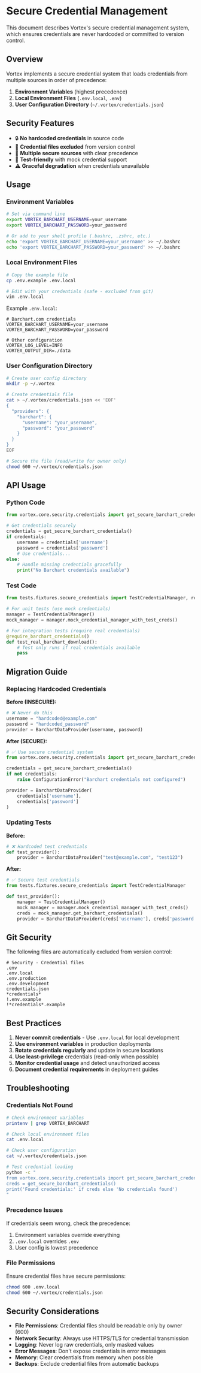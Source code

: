 # Secure Credential Management

This document describes Vortex's secure credential management system, which ensures credentials are never hardcoded or committed to version control.

## Overview

Vortex implements a secure credential system that loads credentials from multiple sources in order of precedence:

1. **Environment Variables** (highest precedence)
2. **Local Environment Files** (`.env.local`, `.env`)
3. **User Configuration Directory** (`~/.vortex/credentials.json`)

## Security Features

- 🔒 **No hardcoded credentials** in source code
- 🚫 **Credential files excluded** from version control
- 📁 **Multiple secure sources** with clear precedence
- 🧪 **Test-friendly** with mock credential support
- ⚠️ **Graceful degradation** when credentials unavailable

## Usage

### Environment Variables

```bash
# Set via command line
export VORTEX_BARCHART_USERNAME=your_username
export VORTEX_BARCHART_PASSWORD=your_password

# Or add to your shell profile (.bashrc, .zshrc, etc.)
echo 'export VORTEX_BARCHART_USERNAME=your_username' >> ~/.bashrc
echo 'export VORTEX_BARCHART_PASSWORD=your_password' >> ~/.bashrc
```

### Local Environment Files

```bash
# Copy the example file
cp .env.example .env.local

# Edit with your credentials (safe - excluded from git)
vim .env.local
```

Example `.env.local`:
```env
# Barchart.com credentials
VORTEX_BARCHART_USERNAME=your_username
VORTEX_BARCHART_PASSWORD=your_password

# Other configuration
VORTEX_LOG_LEVEL=INFO
VORTEX_OUTPUT_DIR=./data
```

### User Configuration Directory

```bash
# Create user config directory
mkdir -p ~/.vortex

# Create credentials file
cat > ~/.vortex/credentials.json << 'EOF'
{
  "providers": {
    "barchart": {
      "username": "your_username", 
      "password": "your_password"
    }
  }
}
EOF

# Secure the file (read/write for owner only)
chmod 600 ~/.vortex/credentials.json
```

## API Usage

### Python Code

```python
from vortex.core.security.credentials import get_secure_barchart_credentials

# Get credentials securely
credentials = get_secure_barchart_credentials()
if credentials:
    username = credentials['username']
    password = credentials['password']
    # Use credentials...
else:
    # Handle missing credentials gracefully
    print("No Barchart credentials available")
```

### Test Code

```python
from tests.fixtures.secure_credentials import TestCredentialManager, require_barchart_credentials

# For unit tests (use mock credentials)
manager = TestCredentialManager()
mock_manager = manager.mock_credential_manager_with_test_creds()

# For integration tests (require real credentials)
@require_barchart_credentials()
def test_real_barchart_download():
    # Test only runs if real credentials available
    pass
```

## Migration Guide

### Replacing Hardcoded Credentials

**Before (INSECURE):**
```python
# ❌ Never do this
username = "hardcoded@example.com"
password = "hardcoded_password"
provider = BarchartDataProvider(username, password)
```

**After (SECURE):**
```python
# ✅ Use secure credential system
from vortex.core.security.credentials import get_secure_barchart_credentials

credentials = get_secure_barchart_credentials()
if not credentials:
    raise ConfigurationError("Barchart credentials not configured")

provider = BarchartDataProvider(
    credentials['username'], 
    credentials['password']
)
```

### Updating Tests

**Before:**
```python
# ❌ Hardcoded test credentials
def test_provider():
    provider = BarchartDataProvider("test@example.com", "test123")
```

**After:**
```python
# ✅ Secure test credentials
from tests.fixtures.secure_credentials import TestCredentialManager

def test_provider():
    manager = TestCredentialManager()
    mock_manager = manager.mock_credential_manager_with_test_creds()
    creds = mock_manager.get_barchart_credentials()
    provider = BarchartDataProvider(creds['username'], creds['password'])
```

## Git Security

The following files are automatically excluded from version control:

```gitignore
# Security - Credential files
.env
.env.local
.env.production
.env.development
credentials.json
*credentials*
!.env.example
!*credentials*.example
```

## Best Practices

1. **Never commit credentials** - Use `.env.local` for local development
2. **Use environment variables** in production deployments
3. **Rotate credentials regularly** and update in secure locations
4. **Use least-privilege** credentials (read-only when possible)
5. **Monitor credential usage** and detect unauthorized access
6. **Document credential requirements** in deployment guides

## Troubleshooting

### Credentials Not Found

```bash
# Check environment variables
printenv | grep VORTEX_BARCHART

# Check local environment files
cat .env.local

# Check user configuration
cat ~/.vortex/credentials.json

# Test credential loading
python -c "
from vortex.core.security.credentials import get_secure_barchart_credentials
creds = get_secure_barchart_credentials()
print('Found credentials:' if creds else 'No credentials found')
"
```

### Precedence Issues

If credentials seem wrong, check the precedence:
1. Environment variables override everything
2. `.env.local` overrides `.env` 
3. User config is lowest precedence

### File Permissions

Ensure credential files have secure permissions:
```bash
chmod 600 .env.local
chmod 600 ~/.vortex/credentials.json
```

## Security Considerations

- **File Permissions**: Credential files should be readable only by owner (600)
- **Network Security**: Always use HTTPS/TLS for credential transmission
- **Logging**: Never log raw credentials, only masked values
- **Error Messages**: Don't expose credentials in error messages
- **Memory**: Clear credentials from memory when possible
- **Backups**: Exclude credential files from automatic backups